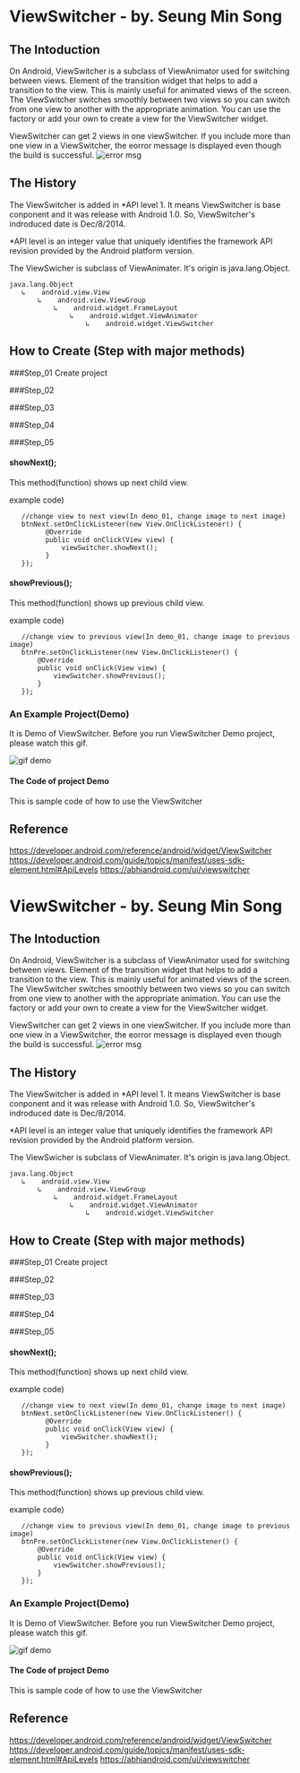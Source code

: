 
# ViewSwitcher - by. Seung Min Song

## The Intoduction

On Android, ViewSwitcher is a subclass of ViewAnimator used for switching between views. Element of the transition widget that helps to add a transition to the view. This is mainly useful for animated views of the screen. The ViewSwitcher switches smoothly between two views so you can switch from one view to another with the appropriate animation. You can use the factory or add your own to create a view for the ViewSwitcher widget.

ViewSwitcher can get 2 views in one viewSwitcher. If you include more than one view in a ViewSwitcher, the eorror message is displayed even though the build is successful.
  ![error msg](https://github.com/SeungMin-Song/CENG319A2/blob/master/ForREADME.md/error_msg.PNG)


## The History

The ViewSwitcher is added in *API level 1. It means ViewSwitcher is base conponent and it was release with Android 1.0.
So, ViewSwitcher's indroduced date is Dec/8/2014.

*API level is an integer value that uniquely identifies the framework API revision provided by the Android platform version.

The ViewSwicher is subclass of ViewAnimater. It's origin is java.lang.Object.

```
java.lang.Object
   ↳	android.view.View
 	   ↳	android.view.ViewGroup
 	 	   ↳	android.widget.FrameLayout
 	 	 	   ↳	android.widget.ViewAnimator
 	 	 	 	   ↳	android.widget.ViewSwitcher
```

## How to Create (Step with major methods) 

###Step_01 Create project

###Step_02 

###Step_03 

###Step_04 

###Step_05 


<h4>showNext();</h4>
This method(function) shows up next child view. 

example code)

```
   //change view to next view(In demo_01, change image to next image)
   btnNext.setOnClickListener(new View.OnClickListener() {
         @Override
         public void onClick(View view) {
             viewSwitcher.showNext();
         }
   });
```

<h4>showPrevious();</h4>
This method(function) shows up previous child view.

example code)

```
   //change view to previous view(In demo_01, change image to previous image)
   btnPre.setOnClickListener(new View.OnClickListener() {
       @Override
       public void onClick(View view) {
           viewSwitcher.showPrevious();
       }
   });
```


### An Example Project(Demo)
It is Demo of ViewSwitcher. Before you run ViewSwitcher Demo project, please watch this gif.

![gif demo](https://github.com/SeungMin-Song/CENG319A2/blob/master/ForREADME.md/ViewSwitcher_Demo.gif)
  

#### The Code of project Demo
This is sample code of how to use the ViewSwitcher


## Reference
https://developer.android.com/reference/android/widget/ViewSwitcher
https://developer.android.com/guide/topics/manifest/uses-sdk-element.html#ApiLevels
https://abhiandroid.com/ui/viewswitcher 

# ViewSwitcher - by. Seung Min Song

## The Intoduction

On Android, ViewSwitcher is a subclass of ViewAnimator used for switching between views. Element of the transition widget that helps to add a transition to the view. This is mainly useful for animated views of the screen. The ViewSwitcher switches smoothly between two views so you can switch from one view to another with the appropriate animation. You can use the factory or add your own to create a view for the ViewSwitcher widget.

ViewSwitcher can get 2 views in one viewSwitcher. If you include more than one view in a ViewSwitcher, the eorror message is displayed even though the build is successful.
  ![error msg](https://github.com/SeungMin-Song/CENG319A2/blob/master/ForREADME.md/error_msg.PNG)


## The History

The ViewSwitcher is added in *API level 1. It means ViewSwitcher is base conponent and it was release with Android 1.0.
So, ViewSwitcher's indroduced date is Dec/8/2014.

*API level is an integer value that uniquely identifies the framework API revision provided by the Android platform version.

The ViewSwicher is subclass of ViewAnimater. It's origin is java.lang.Object.

```
java.lang.Object
   ↳	android.view.View
 	   ↳	android.view.ViewGroup
 	 	   ↳	android.widget.FrameLayout
 	 	 	   ↳	android.widget.ViewAnimator
 	 	 	 	   ↳	android.widget.ViewSwitcher
```

## How to Create (Step with major methods) 

###Step_01 Create project

###Step_02 

###Step_03 

###Step_04 

###Step_05 


<h4>showNext();</h4>
This method(function) shows up next child view. 

example code)

```
   //change view to next view(In demo_01, change image to next image)
   btnNext.setOnClickListener(new View.OnClickListener() {
         @Override
         public void onClick(View view) {
             viewSwitcher.showNext();
         }
   });
```

<h4>showPrevious();</h4>
This method(function) shows up previous child view.

example code)

```
   //change view to previous view(In demo_01, change image to previous image)
   btnPre.setOnClickListener(new View.OnClickListener() {
       @Override
       public void onClick(View view) {
           viewSwitcher.showPrevious();
       }
   });
```


### An Example Project(Demo)
It is Demo of ViewSwitcher. Before you run ViewSwitcher Demo project, please watch this gif.

![gif demo](https://github.com/SeungMin-Song/CENG319A2/blob/master/ForREADME.md/ViewSwitcher_Demo.gif)
  

#### The Code of project Demo
This is sample code of how to use the ViewSwitcher


## Reference
https://developer.android.com/reference/android/widget/ViewSwitcher
https://developer.android.com/guide/topics/manifest/uses-sdk-element.html#ApiLevels
https://abhiandroid.com/ui/viewswitcher 
